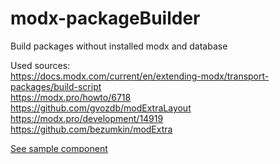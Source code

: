 # modx-packageBuilder
Build packages without installed modx and database

Used sources:  
https://docs.modx.com/current/en/extending-modx/transport-packages/build-script  
https://modx.pro/howto/6718  
https://github.com/gvozdb/modExtraLayout  
https://modx.pro/development/14919  
https://github.com/bezumkin/modExtra  

[See sample component](https://github.com/SintezCode/modx-sampleComponent)
 
